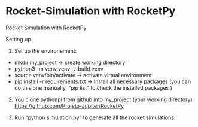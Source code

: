 # Rocket-Simulation with RocketPy
 Rocket Simulation with RocketPy

Setting up 
1. Set up the environement:
- mkdir my_project -> create working directory
- python3 -m venv venv -> build venv
- source venv/bin/activate -> activate virtual environment
- pip install -r requirements.txt -> Install all necessary packages (you can do this one manually, “pip list” to check the installed packages )

2. You clone pythonpi from github into my_project (your working directory)
https://github.com/Projeto-Jupiter/RocketPy

3. Run “python simulation.py” to generate all the rocket simulations.
